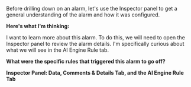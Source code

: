 
Before drilling down on an alarm, let's use the Inspector panel to get a general understanding of the alarm and how it was configured.


**Here's what I'm thinking:**

I want to learn more about this alarm. To do this, we will need to open the Inspector panel to review the alarm details. I'm specifically curious about what we will see in the AI Engine Rule tab. 

**What were the specific rules that triggered this alarm to go off?**


**Inspector Panel: Data, Comments & Details Tab, and** **the AI Engine Rule Tab**


